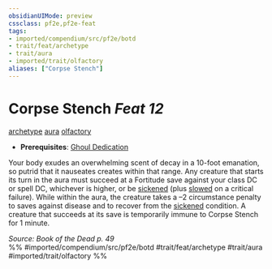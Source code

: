 ```yaml
---
obsidianUIMode: preview
cssclass: pf2e,pf2e-feat
tags:
- imported/compendium/src/pf2e/botd
- trait/feat/archetype
- trait/aura
- imported/trait/olfactory
aliases: ["Corpse Stench"]
---
```

# Corpse Stench  *Feat 12*  
[archetype](archetype.md)  [aura](rules/traits/aura.md)  [olfactory](olfactory-b1.md)  

- **Prerequisites**: [Ghoul Dedication](ghoul-dedication-botd.md)

Your body exudes an overwhelming scent of decay in a 10-foot emanation, so putrid that it nauseates creates within that range. Any creature that starts its turn in the aura must succeed at a Fortitude save against your class DC or spell DC, whichever is higher, or be [sickened](conditions.md#Sickened) (plus [slowed](conditions.md#Slowed) on a critical failure). While within the aura, the creature takes a –2 circumstance penalty to saves against disease and to recover from the [sickened](conditions.md#Sickened) condition. A creature that succeeds at its save is temporarily immune to Corpse Stench for 1 minute.

*Source: Book of the Dead p. 49*  
%% #imported/compendium/src/pf2e/botd #trait/feat/archetype #trait/aura #imported/trait/olfactory %%